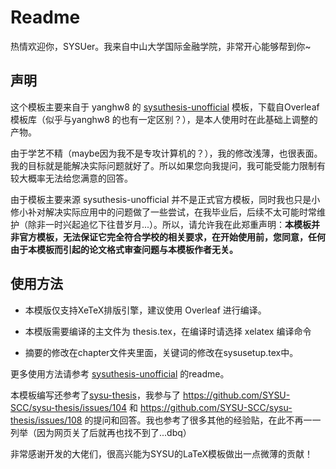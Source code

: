# Readme

热情欢迎你，SYSUer。我来自中山大学国际金融学院，非常开心能够帮到你~

## 声明

这个模板主要来自于 yanghw8 的 [sysuthesis-unofficial](https://github.com/yanghw8/sysuthesis-unofficial) 模板，下载自Overleaf模板库（似乎与yanghw8 的也有一定区别？），是本人使用时在此基础上调整的产物。

由于学艺不精（maybe因为我不是专攻计算机的？），我的修改浅薄，也很表面。我的目标就是能解决实际问题就好了。所以如果您向我提问，我可能受能力限制有较大概率无法给您满意的回答。

由于模板主要来源 sysuthesis-unofficial 并不是正式官方模板，同时我也只是小修小补对解决实际应用中的问题做了一些尝试，在我毕业后，后续不太可能时常维护（除非一时兴起追忆下往昔岁月...）。所以，请允许我在此郑重声明：**本模板并非官方模板，无法保证它完全符合学校的相关要求，在开始使用前，您同意，任何由于本模板而引起的论文格式审查问题与本模板作者无关。**

## 使用方法

- 本模版仅支持XeTeX排版引擎，建议使用 Overleaf 进行编译。

- 本模版需要编译的主文件为 thesis.tex，在编译时请选择 xelatex 编译命令

- 摘要的修改在chapter文件夹里面，关键词的修改在sysusetup.tex中。

更多使用方法请参考 [sysuthesis-unofficial](https://github.com/yanghw8/sysuthesis-unofficial) 的readme。

本模板编写还参考了[sysu-thesis](https://github.com/SYSU-SCC/sysu-thesis)，我参与了 https://github.com/SYSU-SCC/sysu-thesis/issues/104 和 https://github.com/SYSU-SCC/sysu-thesis/issues/108 的提问和回答。我也参考了很多其他的经验贴，在此不再一一列举（因为网页关了后就再也找不到了...dbq）

非常感谢开发的大佬们，很高兴能为SYSU的LaTeX模板做出一点微薄的贡献！
